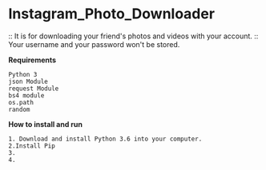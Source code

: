 # Instagram_Photo_Downloader

 :: It is for downloading your friend's photos and videos with your account.
 :: Your username and your password won't be stored.
   
   
   
**Requirements**
  
    Python 3
    json Module
    request Module
    bs4 module
    os.path
    random

    
 **How to install and run**
    
    1. Download and install Python 3.6 into your computer. 
    2.Install Pip
    3.
    4.
    
 

